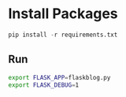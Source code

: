 # Install Packages

```py
pip install -r requirements.txt
```

## Run

```zsh
export FLASK_APP=flaskblog.py
export FLASK_DEBUG=1
```
